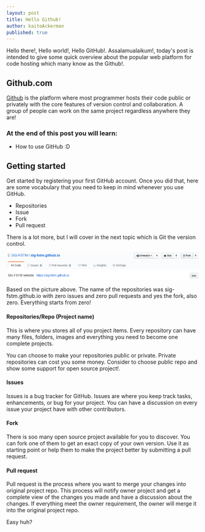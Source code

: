 ```yaml
---
layout: post
title: Hello Github!
author: kaitoAckerman
published: true
---
```


Hello there!, Hello world!, Hello GitHub!. Assalamualaikum!, today's post is intended to give some quick overview about the popular web platform for code hosting which many know as the Github!.

## Github.com
[Github](https://github.com) is the platform where most programmer hosts their code public or privately with the core features of version control and collaboration. A group of people can work on the same project regardless anywhere they are!

### At the end of this post you will learn:
- How to use GitHub :D

## Getting started
Get started by registering your first GitHub account. Once you did that, here are some vocabulary that you need to keep in mind whenever you use GitHub. 
- Repositories
- Issue
- Fork
- Pull request

There is a lot more, but I will cover in the next topic which is Git the version control.

![sig-fstm_repo](/assets/img/sig-fstm_repo.png)

Based on the picture above. The name of the repositories was sig-fstm.github.io with zero issues and zero pull requests and yes the fork, also zero. Everything starts from zero!

#### Repositories/Repo (Project name)
This is where you stores all of you project items. Every repository can have many files, folders, images and everything you need to become one complete projects.

You can choose to make your repositories public or private. Private repositories can cost you some money. Consider to choose public repo and show some support for open source project!.

#### Issues
Issues is a bug tracker for GitHub. Issues are where you keep track tasks, enhancements, or bug for your project. You can have a discussion on every issue your project have with other contributors.

#### Fork
There is soo many open source project available for you to discover. You can fork one of them to get an exact copy of your own version. Use it as starting point or help them to make the project better by submitting a pull request.

#### Pull request
Pull request is the process where you want to merge your changes into original project repo. This process will notify owner project and get a complete view of the changes you made and have a discussion about the changes. If everything meet the owner requirement, the owner will merge it into the original project repo.

Easy huh?